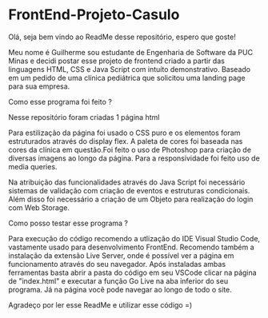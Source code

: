 # FrontEnd-Projeto-Casulo

Olá, seja bem vindo ao ReadMe desse repositório, espero que goste!

Meu nome é Guilherme sou estudante de Engenharia de Software da PUC Minas e decidi postar esse projeto de frontend criado a partir das linguagens HTML, CSS e Java Script com intuíto demonstrativo. Baseado em um pedido de uma clínica pediátrica que solicitou uma landing page para sua empresa. 

Como esse programa foi feito ?

Nesse repositório foram criadas 1 página html

Para estilização da página foi usado o CSS puro e os elementos foram estruturados através do display flex. A paleta de cores foi baseada nas cores da clínica em questão.Foi feito o uso de Photoshop para criação de diversas imagens ao longo da página. Para a responsividade foi feito uso de media queries.

Na atribuição das funcionalidades através do Java Script foi necessário sistemas de validação com criação de eventos e estruturas condicionais. Além disso foi necessário a criação de um Objeto para realização do login com Web Storage.

Como posso testar esse programa ?

Para execução do código recomendo a utlização do IDE Visual Studio Code, vastamente usado para desenvolvimento FrontEnd. Recomendo também a instalação da extensão Live Server, onde é possível ver a página em funcionamento através do seu navegador. Após instaladas ambas ferramentas basta abrir a pasta do código em seu VSCode clicar na página de "index.html" e executar a função Go Live na aba inferior do seu programa. Já na página você pode navegar ao longo de todo o site.

Agradeço por ler esse ReadMe e utilizar esse código =)